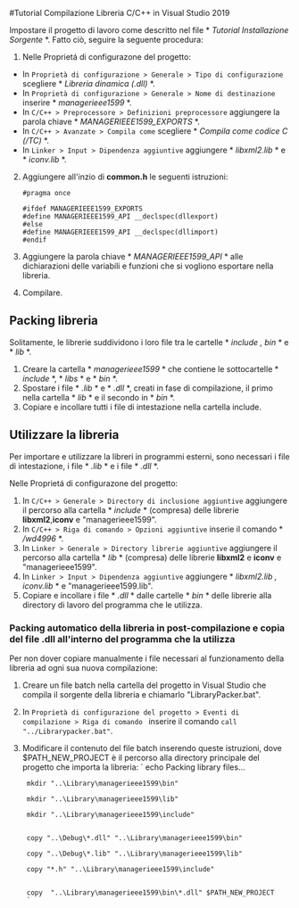 #Tutorial Compilazione Libreria C/C++ in Visual Studio 2019

Impostare il progetto di lavoro come descritto nel file * *Tutorial Installazione Sorgente* *. Fatto ciò, seguire la seguente procedura:

1. Nelle Proprietá di configurazone del progetto:
  - In `Proprietà di configurazione > Generale > Tipo di configurazione` scegliere * *Libreria dinamica (.dll)* *.
  - In `Proprietà di configurazione > Generale > Nome di destinazione` inserire * *managerieee1599* *.
  - In `C/C++ > Preprocessore > Definizioni preprocessore` aggiungere la parola chiave * *MANAGERIEEE1599_EXPORTS* *.
  - In `C/C++ > Avanzate > Compila come` scegliere * *Compila come codice C (/TC)* *.
  - In `Linker > Input > Dipendenza aggiuntive` aggiungere * *libxml2.lib* * e * *iconv.lib* *.
2. Aggiungere all'inzio di **common.h** le seguenti istruzioni:
      ```
      #pragma once

      #ifdef MANAGERIEEE1599_EXPORTS
      #define MANAGERIEEE1599_API __declspec(dllexport)
      #else
      #define MANAGERIEEE1599_API __declspec(dllimport)
      #endif
      ```
      
3. Aggiungere la parola chiave * *MANAGERIEEE1599_API* * alle dichiarazioni delle variabili e funzioni che si vogliono esportare nella libreria.

4. Compilare.

## Packing libreria

Solitamente, le librerie suddividono i loro file tra le cartelle * *include* *,* *bin* * e * *lib* *.

1. Creare la cartella * *managerieee1599* * che contiene le sottocartelle * *include* *, * *libs* * e * *bin* *.
2. Spostare i file * *.lib* * e * *.dll* *, creati in fase di compilazione, il primo nella cartella * *lib* * e il secondo in * *bin* *.
3. Copiare e incollare tutti i file di intestazione nella cartella include.

## Utilizzare la libreria

Per importare e utilizzare la libreri in programmi esterni, sono necessari i file di intestazione, i file * *.lib* * e i file  * *.dll* *.


Nelle Proprietá di configurazone del progetto:
1. In `C/C++ > Generale > Directory di inclusione aggiuntive` aggiungere il percorso alla cartella * *include* * (compresa) delle librerie **libxml2**,**iconv** e "managerieee1599".
2. In `C/C++ > Riga di comando > Opzioni aggiuntive` inserie il comando * */wd4996* *.
3. In `Linker > Generale > Directory librerie aggiuntive` aggiungere il percorso alla cartella * *lib* * (compresa) delle librerie **libxml2** e **iconv** e "managerieee1599".
4. In `Linker > Input > Dipendenza aggiuntive` aggiungere * *libxml2.lib* *,* *iconv.lib* * e "managerieee1599.lib".
5. Copiare e incollare i file * *.dll* * dalle cartelle * *bin* * delle librerie alla directory di lavoro del programma che le utilizza.

### Packing automatico della libreria in post-compilazione e copia del file .dll all'interno del programma che la utilizza

Per non dover copiare manualmente i file necessari al funzionamento della libreria ad ogni sua nuova compilazione:

1. Creare un file batch nella cartella del progetto in Visual Studio che compila il sorgente della libreria e chiamarlo "LibraryPacker.bat".
2. In `Proprietà di configurazione del progetto > Eventi di compilazione > Riga di comando ` inserire il comando `call "../Librarypacker.bat"`.
3. Modificare il contenuto del file batch inserendo queste istruzioni, dove $PATH_NEW_PROJECT è il percorso alla directory principale del progetto che importa la libreria:
        `
        echo Packing library files...

        mkdir "..\Library\managerieee1599\bin"

        mkdir "..\Library\managerieee1599\lib"

        mkdir "..\Library\managerieee1599\include"


        copy "..\Debug\*.dll" "..\Library\managerieee1599\bin"

        copy "..\Debug\*.lib" "..\Library\managerieee1599\lib"

        copy "*.h" "..\Library\managerieee1599\include"


        copy  "..\Library\managerieee1599\bin\*.dll" $PATH_NEW_PROJECT
        `
